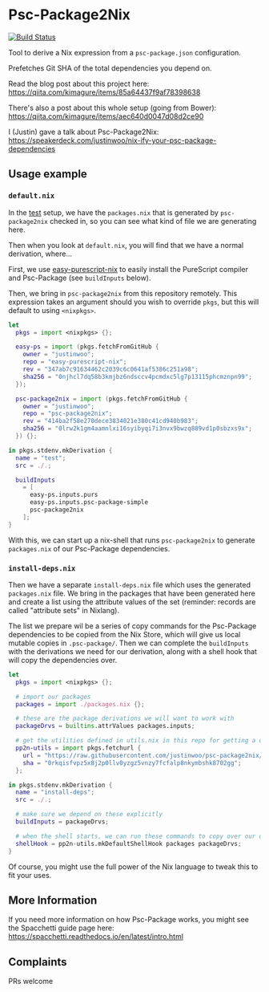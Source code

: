 # Psc-Package2Nix

[![Build Status](https://travis-ci.com/justinwoo/psc-package2nix.svg?branch=master)](https://travis-ci.com/justinwoo/psc-package2nix)

Tool to derive a Nix expression from a `psc-package.json` configuration.

Prefetches Git SHA of the total dependencies you depend on.

Read the blog post about this project here: <https://qiita.com/kimagure/items/85a64437f9af78398638>

There's also a post about this whole setup (going from Bower): <https://qiita.com/kimagure/items/aec640d0047d08d2ce90>

I (Justin) gave a talk about Psc-Package2Nix: <https://speakerdeck.com/justinwoo/nix-ify-your-psc-package-dependencies>

## Usage example

### `default.nix`

In the [test](./test) setup, we have the `packages.nix` that is generated by `psc-package2nix` checked in, so you can see what kind of file we are generating here.

Then when you look at `default.nix`, you will find that we have a normal derivation, where...

First, we use [easy-purescript-nix](https://github.com/justinwoo/easy-purescript-nix) to easily install the PureScript compiler and Psc-Package (see `buildInputs` below).

Then, we bring in `psc-package2nix` from this repository remotely. This expression takes an argument should you wish to override `pkgs`, but this will default to using `<nixpkgs>`.

```nix
let
  pkgs = import <nixpkgs> {};

  easy-ps = import (pkgs.fetchFromGitHub {
    owner = "justinwoo";
    repo = "easy-purescript-nix";
    rev = "347ab7c91634462c2039c6c0641af5386c251a98";
    sha256 = "0njhcl7dq58b3kmjbz6ndsccv4pcmdxc5lg7p13115phcmznpn99";
  });

  psc-package2nix = import (pkgs.fetchFromGitHub {
    owner = "justinwoo";
    repo = "psc-package2nix";
    rev = "414ba2f58e270dece3834021e380c41cd940b983";
    sha256 = "0lrw2k1gm4aamnlxi16syibyqi7i3nvx9bwzq889vd1p0sbzxs9x";
  }) {};

in pkgs.stdenv.mkDerivation {
  name = "test";
  src = ./.;

  buildInputs
    = [
      easy-ps.inputs.purs
      easy-ps.inputs.psc-package-simple
      psc-package2nix
    ];
}
```

With this, we can start up a nix-shell that runs `psc-package2nix` to generate `packages.nix` of our Psc-Package dependencies.

### `install-deps.nix`

Then we have a separate `install-deps.nix` file which uses the generated `packages.nix` file.  We bring in the packages that have been generated here and create a list using the attribute values of the set (reminder: records are called "attribute sets" in Nixlang).

The list we prepare wil be a series of copy commands for the Psc-Package dependencies to be copied from the Nix Store, which will give us local mutable copies in `.psc-package/`. Then we can complete the `buildInputs` with the derivations we need for our derivation, along with a shell hook that will copy the dependencies over.

```nix
let
  pkgs = import <nixpkgs> {};

  # import our packages
  packages = import ./packages.nix {};

  # these are the package derivations we will want to work with
  packageDrvs = builtins.attrValues packages.inputs;

  # get the utilities defined in utils.nix in this repo for getting a default shell hook to copy dependencies
  pp2n-utils = import pkgs.fetchurl {
    url = "https://raw.githubusercontent.com/justinwoo/psc-package2nix/fab30e8f9abbaf5fd8b009172473852b64531ebe/utils.nix";
    sha = "0rkqisfvpz5x8j2p0llv0yzgz5vnzy7fcfalp8nkymbshk8702gg";
  };

in pkgs.stdenv.mkDerivation {
  name = "install-deps";
  src = ./.;

  # make sure we depend on these explicitly
  buildInputs = packageDrvs;

  # when the shell starts, we can run these commands to copy over our dependencies.
  shellHook = pp2n-utils.mkDefaultShellHook packages packageDrvs;
}
```

Of course, you might use the full power of the Nix language to tweak this to fit your uses.

## More Information

If you need more information on how Psc-Package works, you might see the Spacchetti guide page here: <https://spacchetti.readthedocs.io/en/latest/intro.html>

## Complaints

PRs welcome

